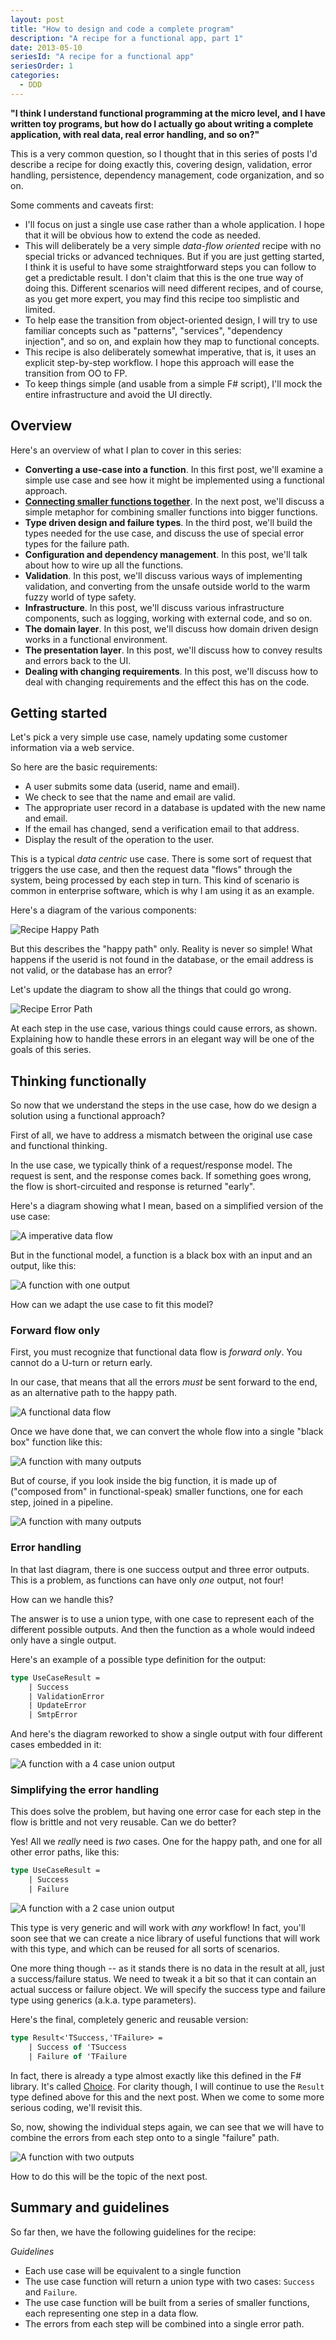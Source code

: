 ```yaml
---
layout: post
title: "How to design and code a complete program"
description: "A recipe for a functional app, part 1"
date: 2013-05-10
seriesId: "A recipe for a functional app"
seriesOrder: 1
categories:
  - DDD
---
```



**"I think I understand functional programming at the micro level, and I have written toy programs, but how do I actually go about writing a complete application, with real data, real error handling, and so on?"**

This is a very common question, so I thought that in this series of posts I'd describe a recipe for doing exactly this, covering design, validation, error handling, persistence, dependency management, code organization, and so on.

Some comments and caveats first:

* I'll focus on just a single use case rather than a whole application. I hope that it will be obvious how to extend the code as needed.
* This will deliberately be a very simple *data-flow oriented* recipe with no special tricks or advanced techniques. But if you are just getting started, I think it is useful to have some straightforward steps you can follow to get a predictable result. I don't claim that this is the one true way of doing this. Different scenarios will need different recipes, and of course, as you get more expert, you may find this recipe too simplistic and limited.
* To help ease the transition from object-oriented design, I will try to use familiar concepts such as "patterns", "services", "dependency injection", and so on, and explain how they map to functional concepts.
* This recipe is also deliberately somewhat imperative, that is, it uses an explicit step-by-step workflow. I hope this approach will ease the transition from OO to FP.
* To keep things simple (and usable from a simple F# script), I'll mock the entire infrastructure and avoid the UI directly.


## Overview

Here's an overview of what I plan to cover in this series:

* **Converting a use-case into a function**. In this first post, we'll examine a simple use case and see how it might be implemented using a functional approach.
* **[Connecting smaller functions together](/posts/recipe-part2/)**. In the next post, we'll discuss a simple metaphor for combining smaller functions into bigger functions.
* **Type driven design and failure types**. In the third post, we'll build the types needed for the use case, and discuss the use of special error types for the failure path.
* **Configuration and dependency management**. In this post, we'll talk about how to wire up all the functions.
* **Validation**. In this post, we'll discuss various ways of implementing validation, and converting from the unsafe outside world to the warm fuzzy world of type safety.
* **Infrastructure**. In this post, we'll discuss various infrastructure components, such as logging, working with external code, and so on.
* **The domain layer**.  In this post, we'll discuss how domain driven design works in a functional environment.
* **The presentation layer**.  In this post, we'll discuss how to convey results and errors back to the UI.
* **Dealing with changing requirements**. In this post, we'll discuss how to deal with changing requirements and the effect this has on the code.


## Getting started

Let's pick a very simple use case, namely updating some customer information via a web service.

So here are the basic requirements:

* A user submits some data (userid, name and email).
* We check to see that the name and email are valid.
* The appropriate user record in a database is updated with the new name and email.
* If the email has changed, send a verification email to that address.
* Display the result of the operation to the user.

This is a typical *data centric* use case. There is some sort of request that triggers the use case, and then the request data "flows" through the system, being processed by each step in turn. This kind of scenario is common in enterprise software, which is why I am using it as an example.

Here's a diagram of the various components:

![Recipe Happy Path](./Recipe_HappyPath.png)

But this describes the "happy path" only.  Reality is never so simple! What happens if the userid is not found in the database, or the email address is not valid, or the database has an error?

Let's update the diagram to show all the things that could go wrong.

![Recipe Error Path](./Recipe_ErrorPath.png)

At each step in the use case, various things could cause errors, as shown.  Explaining how to handle these errors in an elegant way will be one of the goals of this series.


## Thinking functionally

So now that we understand the steps in the use case, how do we design a solution using a functional approach?

First of all, we have to address a mismatch between the original use case and functional thinking.

In the use case, we typically think of a request/response model.  The request is sent, and the response comes back.  If something goes wrong, the flow is short-circuited and response is returned "early".

Here's a diagram showing what I mean, based on a simplified version of the use case:

![A imperative data flow](./Recipe_ResponseBack.png)

But in the functional model, a function is a black box with an input and an output, like this:

![A function with one output](./Recipe_Function1.png)

How can we adapt the use case to fit this model?

### Forward flow only

First, you must recognize that functional data flow is *forward only*. You cannot do a U-turn or return early.

In our case, that means that all the errors *must* be sent forward to the end, as an alternative path to the happy path.

![A functional data flow](./Recipe_ResponseForward.png)

Once we have done that, we can convert the whole flow into a single "black box" function like this:

![A function with many outputs](./Recipe_FunctionMany.png)

But of course, if you look inside the big function, it is made up of ("composed from" in functional-speak) smaller functions, one for each step, joined in a pipeline.

![A function with many outputs](./Recipe_FunctionMany2.png)


### Error handling

In that last diagram, there is one success output and three error outputs.  This is a problem, as functions can have only *one* output, not four!

How can we handle this?

The answer is to use a union type, with one case to represent each of the different possible outputs. And then the function as a whole would indeed only have a single output.

Here's an example of a possible type definition for the output:

```fsharp
type UseCaseResult =
    | Success
    | ValidationError
    | UpdateError
    | SmtpError
```

And here's the diagram reworked to show a single output with four different cases embedded in it:

![A function with a 4 case union output](./Recipe_Function_Union4.png)

### Simplifying the error handling

This does solve the problem, but having one error case for each step in the flow is brittle and not very reusable. Can we do better?

Yes! All we *really* need is *two* cases. One for the happy path, and one for all other error paths, like this:

```fsharp
type UseCaseResult =
    | Success
    | Failure
```

![A function with a 2 case union output](./Recipe_Function_Union2.png)

This type is very generic and will work with *any* workflow!  In fact, you'll soon see that we can create a nice library of useful functions that will work with this type, and which can be reused for all sorts of scenarios.

One more thing though -- as it stands there is no data in the result at all, just a success/failure status. We need to tweak it a bit so that it can contain an actual success or failure object. We will specify the success type and failure type using generics (a.k.a. type parameters).

Here's the final, completely generic and reusable version:

```fsharp
type Result<'TSuccess,'TFailure> =
    | Success of 'TSuccess
    | Failure of 'TFailure
```

In fact, there is already a type almost exactly like this defined in the F# library. It's called [Choice](http://msdn.microsoft.com/en-us/library/ee353439.aspx). For clarity though, I will continue to use the `Result` type defined above for this and the next post.  When we come to some more serious coding, we'll revisit this.

So, now, showing the individual steps again, we can see that we will have to combine the errors from each step onto to a single "failure" path.

![A function with two outputs](./Recipe_Function_ErrorTrack.png)

How to do this will be the topic of the next post.

## Summary and guidelines

So far then, we have the following guidelines for the recipe:

*Guidelines*

* Each use case will be equivalent to a single function
* The use case function will return a union type with two cases: `Success` and `Failure`.
* The use case function will be built from a series of smaller functions, each representing one step in a data flow.
* The errors from each step will be combined into a single error path.

